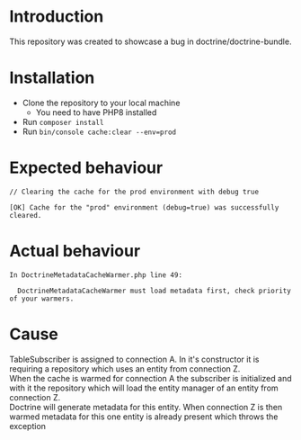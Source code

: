 # Introduction
This repository was created to showcase a bug in doctrine/doctrine-bundle.
# Installation
* Clone the repository to your local machine
  * You need to have PHP8 installed
* Run `composer install`
* Run `bin/console cache:clear --env=prod`

# Expected behaviour

    // Clearing the cache for the prod environment with debug true
                                                                                                                        
    [OK] Cache for the "prod" environment (debug=true) was successfully cleared.  

# Actual behaviour

    In DoctrineMetadataCacheWarmer.php line 49:

      DoctrineMetadataCacheWarmer must load metadata first, check priority of your warmers.

# Cause
TableSubscriber is assigned to connection A. In it's constructor it is requiring a repository which uses an entity from connection Z.  
When the cache is warmed for connection A the subscriber is initialized and with it the repository which will load the entity manager of an
entity from connection Z.  
Doctrine will generate metadata for this entity. When connection Z is then warmed metadata for this one entity is already present which
throws the exception
